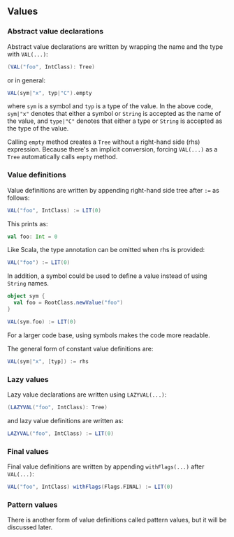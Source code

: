 Values
------

### Abstract value declarations

Abstract value declarations are written by wrapping the name and the type with `VAL(...)`:

```scala
(VAL("foo", IntClass): Tree)
```

or in general:

```scala
VAL(sym|"x", typ|"C").empty
```

where `sym` is a symbol and `typ` is a type of the value. In the above code, `sym|"x"` denotes that either a symbol or `String` is accepted as the name of the value, and `type|"C"` denotes that either a type or `String` is accepted as the type of the value.

Calling `empty` method creates a `Tree` without a right-hand side (rhs) expression. Because there's an implicit conversion, forcing `VAL(...)` as a `Tree` automatically calls `empty` method.

### Value definitions

Value definitions are written by appending right-hand side tree after `:=` as follows:

```scala
VAL("foo", IntClass) := LIT(0)
```

This prints as:

```scala
val foo: Int = 0
```

Like Scala, the type annotation can be omitted when rhs is provided:

```scala
VAL("foo") := LIT(0)
```

In addition, a symbol could be used to define a value instead of using `String` names.

```scala
object sym {
  val foo = RootClass.newValue("foo")
}

VAL(sym.foo) := LIT(0)
```

For a larger code base, using symbols makes the code more readable.

The general form of constant value definitions are:

```scala
VAL(sym|"x", [typ]) := rhs
```

### Lazy values

Lazy value declarations are written using `LAZYVAL(...)`:

```scala
(LAZYVAL("foo", IntClass): Tree)
```

and lazy value definitions are written as:

```scala
LAZYVAL("foo", IntClass) := LIT(0)
```

### Final values

Final value definitions are written by appending `withFlags(...)` after `VAL(...)`:

```scala
VAL("foo", IntClass) withFlags(Flags.FINAL) := LIT(0)
```

### Pattern values

There is another form of value definitions called pattern values, but it will be discussed later.
